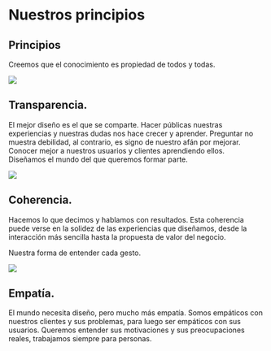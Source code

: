 # Nuestros principios

<h2 class="big-title">Principios</h2>

Creemos que el conocimiento es propiedad de todos y todas.

<div class="item-list">
  <div class="block-image no-float small">
    <img src="http://thonet.realized.es/doc/img/brand/experience/transparencia@2x.png"/>
  </div>
  <div class="block-title">
    <h2 class="big-title">Transparencia.</h2>
    <p>El mejor diseño es el que se comparte. Hacer públicas nuestras experiencias y nuestras dudas nos hace crecer y aprender. Preguntar no muestra debilidad, al contrario, es signo de nuestro afán por mejorar. Conocer mejor a nuestros usuarios y clientes aprendiendo ellos.<br>Diseñamos el mundo del que queremos formar parte.</p>
  </div>
 </div>


<div class="item-list">
  <div class="block-image no-float small">
    <img src="http://thonet.realized.es/doc/img/brand/experience/coherencia@2x.png"/>
  </div>
  <div class="block-title">
    <h2 class="big-title">Coherencia.</h2>
    <p>Hacemos lo que decimos y hablamos con resultados. Esta coherencia puede verse en la solidez de las experiencias que diseñamos, desde la interacción más sencilla hasta la propuesta de valor del negocio.</p>
    <p>Nuestra forma de entender cada gesto.</p>
  </div>
 </div>


 <div class="item-list">
   <div class="block-image no-float small">
     <img src="http://thonet.realized.es/doc/img/brand/experience/empatia@2x.png"/>
   </div>
   <div class="block-title">
     <h2 class="big-title">Empatía.</h2>
     <p>El mundo necesita diseño, pero mucho más empatía. Somos empáticos con nuestros clientes y sus problemas, para luego ser empáticos con sus usuarios. Queremos entender sus motivaciones y sus preocupaciones reales, trabajamos siempre para personas.</p>
   </div>
  </div>

